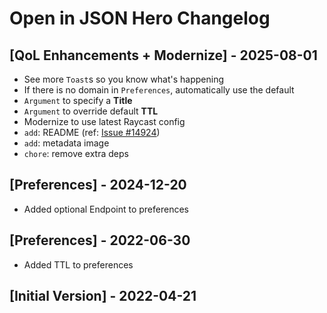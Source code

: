 # Open in JSON Hero Changelog

## [QoL Enhancements + Modernize] - 2025-08-01

- See more `Toast`s so you know what's happening
- If there is no domain in `Preferences`, automatically use the default
- `Argument` to specify a **Title**
- `Argument` to override default **TTL**
- Modernize to use latest Raycast config
- `add`: README (ref: [Issue #14924](https://github.com/raycast/extensions/issues/14924))
- `add`: metadata image
- `chore`: remove extra deps

## [Preferences] - 2024-12-20

- Added optional Endpoint to preferences

## [Preferences] - 2022-06-30

- Added TTL to preferences

## [Initial Version] - 2022-04-21
